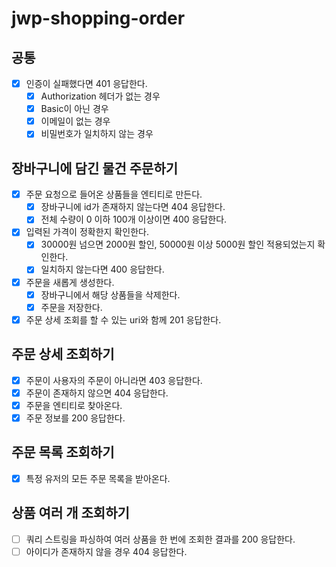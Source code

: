 # jwp-shopping-order

## 공통
- [x] 인증이 실패했다면 401 응답한다.
  - [x] Authorization 헤더가 없는 경우
  - [x] Basic이 아닌 경우
  - [x] 이메일이 없는 경우
  - [x] 비밀번호가 일치하지 않는 경우

## 장바구니에 담긴 물건 주문하기
- [x] 주문 요청으로 들어온 상품들을 엔티티로 만든다. 
  - [x] 장바구니에 id가 존재하지 않는다면 404 응답한다.
  - [x] 전체 수량이 0 이하 100개 이상이면 400 응답한다.
- [x] 입력된 가격이 정확한지 확인한다. 
  - [x] 30000원 넘으면 2000원 할인, 50000원 이상 5000원 할인 적용되었는지 확인한다.
  - [x] 일치하지 않는다면 400 응답한다. 
- [x] 주문을 새롭게 생성한다.
  - [x] 장바구니에서 해당 상품들을 삭제한다.
  - [x] 주문을 저장한다.
- [x] 주문 상세 조회를 할 수 있는 uri와 함께 201 응답한다. 

## 주문 상세 조회하기
- [x] 주문이 사용자의 주문이 아니라면 403 응답한다.
- [x] 주문이 존재하지 않으면 404 응답한다.
- [x] 주문을 엔티티로 찾아온다.
- [x] 주문 정보를 200 응답한다. 

## 주문 목록 조회하기 
- [x] 특정 유저의 모든 주문 목록을 받아온다.

## 상품 여러 개 조회하기
- [ ] 쿼리 스트링을 파싱하여 여러 상품을 한 번에 조회한 결과를 200 응답한다.
- [ ] 아이디가 존재하지 않을 경우 404 응답한다. 
